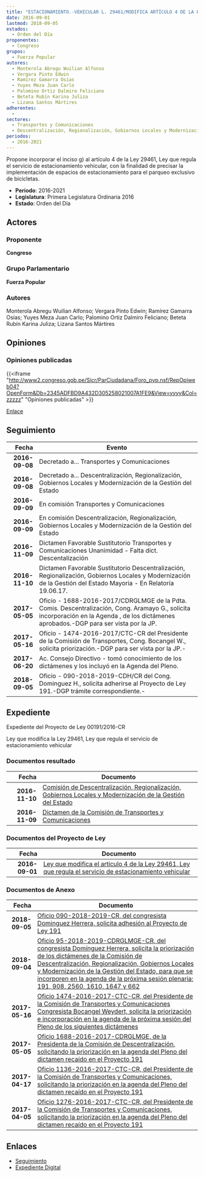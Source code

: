 ```yaml
---
title: "ESTACIONAMIENTO.-VEHICULAR L. 29461/MODIFICA ARTÍCULO 4 DE LA LEY QUE REGULA EL SERVICIO DE.."
date: 2016-09-01
lastmod: 2018-09-05
estados: 
  - Orden del Día
proponentes: 
  - Congreso
grupos: 
  - Fuerza Popular
autores: 
  - Monterola Abregu Wuilian Alfonso
  - Vergara Pinto Edwin
  - Ramírez Gamarra Osías
  - Yuyes Meza Juan Carlo
  - Palomino Ortiz Dalmiro Feliciano
  - Beteta Rubín Karina Juliza
  - Lizana Santos Mártires
adherentes: 
  - 
sectores: 
  - Transportes y Comunicaciones
  - Descentralización, Regionalización, Gobiernos Locales y Modernización de la Gestión del Estado
periodos: 
  - 2016-2021
---
```


Propone incorporar el inciso g) al artículo 4 de la Ley 29461, Ley que regula el servicio de estacionamiento vehicular, con la finalidad de precisar la implementación de espacios de estacionamiento para el parqueo exclusivo de bicicletas.

- **Periodo**: 2016-2021
- **Legislatura**: Primera Legislatura Ordinaria 2016
- **Estado**: Orden del Día

## Actores

### Proponente

**Congreso**

### Grupo Parlamentario

**Fuerza Popular**

### Autores

Monterola Abregu Wuilian Alfonso; Vergara Pinto Edwin; Ramírez Gamarra Osías; Yuyes Meza Juan Carlo; Palomino Ortiz Dalmiro Feliciano; Beteta Rubín Karina Juliza; Lizana Santos Mártires


## Opiniones

### Opiniones publicadas

{{<iframe "http://www2.congreso.gob.pe/Sicr/ParCiudadana/Foro_pvp.nsf/RepOpiweb04?OpenForm&Db=2345ADFBD9A432D305258021007A1FE9&View=yyyy&Col=zzzzz" "Opiniones publicadas" >}}

[Enlace](http://www2.congreso.gob.pe/Sicr/ParCiudadana/Foro_pvp.nsf/RepOpiweb04?OpenForm&Db=2345ADFBD9A432D305258021007A1FE9&View=yyyy&Col=zzzzz)

## Seguimiento

| Fecha | Evento |
|------:|--------|
| **2016-09-08** | Decretado a... Transportes y Comunicaciones|
| **2016-09-08** | Decretado a... Descentralización, Regionalización, Gobiernos Locales y Modernización de la Gestión del Estado|
| **2016-09-09** | En comisión Transportes y Comunicaciones|
| **2016-09-09** | En comisión Descentralización, Regionalización, Gobiernos Locales y Modernización de la Gestión del Estado|
| **2016-11-09** | Dictamen Favorable Sustitutorio Transportes y Comunicaciones Unanimidad - Falta dict. Descentalización|
| **2016-11-10** | Dictamen Favorable Sustitutorio Descentralización, Regionalización, Gobiernos Locales y Modernización de la Gestión del Estado Mayoria - En Relatoría 19.06.17.|
| **2017-05-05** | Oficio - 1688-2016-2017/CDRGLMGE de la Pdta. Comis. Descentralización, Cong. Aramayo G., solicita incorporación en la Agenda , de los dictámenes aprobados.-DGP para ser vista por la JP.|
| **2017-05-16** | Oficio - 1474-2016-2017/CTC-CR del Presidente de la Comisión de Transportes, Cong. Bocangel W., solicita priorización.-DGP para ser vista por la JP.-|
| **2017-06-20** | Ac. Consejo Directivo - tomó conocimiento de los dictámenes y los incluyó en la Agenda del Pleno.|
| **2018-09-05** | Oficio - 090-2018-2019-CDH/CR del Cong. Dominguez H., solicita adherirse al Proyecto de Ley 191.-DGP trámite correspondiente.-|


## Expediente

Expediente del Proyecto de Ley 00191/2016-CR

Ley que modifica la Ley 29461, Ley que regula el servicio de estacionamiento vehicular


### Documentos resultado

| Fecha | Documento |
|------:|--------|
| **2016-11-10** | [Comisión de Descentralización, Regionalización, Gobiernos Locales y Modernización de la Gestión del Estado](http://www.leyes.congreso.gob.pe/Documentos/2016_2021/Dictamenes/Proyectos_de_Ley/00191DC08MAY20161110.pdf) |
| **2016-11-09** | [Dictamen de la Comisión de Transportes y Comunicaciones](http://www.leyes.congreso.gob.pe/Documentos/2016_2021/ADLP/Normas_Legales/30506-LEY..pdf) |

### Documentos del Proyecto de Ley

| Fecha | Documento |
|------:|--------|
| **2016-09-01** | [Ley que modifica el artículo 4 de la Ley 29461, Ley que regula el servicio de estacionamiento vehicular](http://www.leyes.congreso.gob.pe/Documentos/2016_2021/Proyectos_de_Ley_y_de_Resoluciones_Legislativas/PL0019120160901..pdf) |

### Documentos de Anexo

| Fecha | Documento |
|------:|--------|
| **2018-09-05** | [Oficio 090-2018-2019-CR, del congresista Dominguez Herrera, solicita adhesión al Proyecto de Ley 191](http://www.leyes.congreso.gob.pe/Documentos/2016_2021/Adhesiones/Proyectos_de_Ley/OFICIO-090-2018-2019-CDH-CR.PDF) |
| **2018-09-04** | [Oficio 95-2018-2019-CDRGLMGE-CR, del congresista Domínguez Herrera, solicita la priorización de los dictámenes de la Comisión de Descentralización, Regionalización, Gobiernos Locales y Modernización de la Gestión del Estado, para que se incorporen en la agenda de la próxima sesión plenaria; 191, 908, 2560, 1610, 1647 y 662](http://www.leyes.congreso.gob.pe/Documentos/2016_2021/Oficios/Comisiones_Ordinarias/OFICIO-95-2018-2019-CDRGLMGE-CR.pdf) |
| **2017-05-16** | [Oficio 1474-2016-2017-CTC-CR, del Presidente de la Comisión de Transportes y Comunicaciones Congresista Bocangel Weydert, solicita la priorización e incorporación en la agenda de la próxima sesión del Pleno de los siguientes dictámenes](http://www.leyes.congreso.gob.pe/Documentos/2016_2021/Oficios/Comisiones_Ordinarias/OFICIO-1474-2016-2017-CTC-CR.pdf) |
| **2017-05-05** | [Oficio 1688-2016-2017-CDRGLMGE, de la Presidenta de la Comisión de Descentralización, solicitando la priorización en la agenda del Pleno del dictamen recaído en el Proyecto 191](http://www.leyes.congreso.gob.pe/Documentos/2016_2021/Oficios/Comisiones_Ordinarias/OFICIO-1688-2016-2017-CDRGLMGE.pdf) |
| **2017-04-17** | [Oficio 1136-2016-2017-CTC-CR, del Presidente de la Comisión de Transportes y Comunicaciones, solicitando la priorización en la agenda del Pleno del dictamen recaído en el Proyecto 191](http://www.leyes.congreso.gob.pe/Documentos/2016_2021/Oficios/Comisiones_Ordinarias/OFICIO-1136-2016-2017-CTC-CR.pdf) |
| **2017-04-05** | [Oficio 1276-2016-2017-CTC-CR, del Presidente de la Comisión de Transportes y Comunicaciones, solicitando la priorización en la agenda del Pleno del dictamen recaído en el Proyecto 191](http://www.leyes.congreso.gob.pe/Documentos/2016_2021/Oficios/Comisiones_Ordinarias/OFICIO-1276-2016-2017-CTC-CR.pdf) |

## Enlaces 

- [Seguimiento](http://www2.congreso.gob.pehttp://www2.congreso.gob.pe/Sicr/TraDocEstProc/CLProLey2016.nsf/f7fff46988ca05b1052578e100829cc7/456ecefdca58ee4805258021007995ad?OpenDocument)
- [Expediente Digital](http://www2.congreso.gob.pehttp://www2.congreso.gob.pe/Sicr/TraDocEstProc/CLProLey2016.nsf/f7fff46988ca05b1052578e100829cc7/456ecefdca58ee4805258021007995ad?OpenDocument&Click=05257FB7005EB655.eb71d0cf91d8294e05256cdf006b5706/$Body/0.1C6C)
